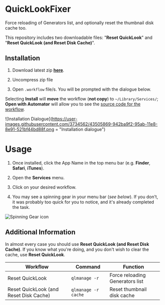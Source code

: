 # QuickLookFixer

Force reloading of Generators list, and optionally reset the thumbnail disk cache too.

This repository includes two downloadable files: "**Reset QuickLook**" and "**Reset QuickLook (and Reset Disk Cache)**".

## Installation

1. Download latest zip [**here**](https://github.com/n0mar/QuickLookFixer/releases).

2. Uncompress zip file

3. Open `.workflow` file/s. You will be prompted with the dialogue below.

  Selecting **Install** will **move** the workflow (**not copy**) to `~/Library/Services/`; **Open with Automator** will allow you to see the [source code for the workflow](https://github.com/n0mar/QuickLookFixer#additional-information).

![Installation Dialogue](https://user-images.githubusercontent.com/3734562/43505869-942ba9f2-95ab-11e8-8e91-521bf44bd88f.png = "Installation dialogue")

# Usage

1. Once installed, click the App Name in the top menu bar (e.g. **Finder**, **Safari**, **iTunes**).

2. Open the **Services** menu.

3. Click on your desired workflow.

4. You may see a spinning gear in your menu bar (*see below*). If you don't, it was probably too quick for you to notice, and it's already completed the task.

![Spinning Gear icon](https://user-images.githubusercontent.com/3734562/43506591-e1756ebc-95ad-11e8-953f-e08c701773a0.png "Spinning Gear icon")

## Additional Information

In almost every case you should use **Reset QuickLook (and Reset Disk Cache)**. If you know what you're doing, and you don't wish to clear the cache, use **Reset QuickLook**.

| Workflow                               | Command             | Function                        |
| -------------------------------------- | ------------------- | ------------------------------- |
| Reset QuickLook                        | `qlmanage -r`       | Force reloading Generators list |
| Reset QuickLook (and Reset Disk Cache) | `qlmanage -r cache` | Reset thumbnail disk cache      |
